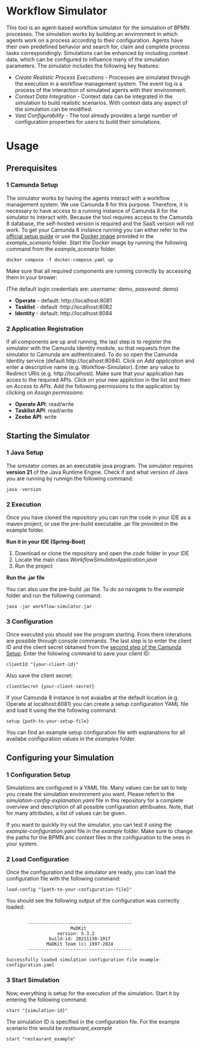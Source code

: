 # Workflow Simulator

This tool is an agent-based workflow simulator for the simulation of BPMN processes. The simulation works by building an environment in which agents work on a process according to their configuration. Agents have their own predefined behavior and search for, claim and complete process tasks correspondingly. Simulations can be enhanced by including context data, which can be configured to influence many of the simulation parameters. The simulator includes the following key features:

*   *Create Realistic Process Executions* - Processes are simulated through the execution in a workflow management system. The event log is a process of the interaction of simulated agents with their environment.
*   *Context Data Integration* - Context data can be integrated in the simulation to build realistic scenarios. With context data any aspect of the simulation can be modified.
*   *Vast Configurability* - The tool already provides a large number of configuration properties for users to build their simulations.


# Usage

## Prerequisites
### 1 Camunda Setup

The simulator works by having the agents interact with a workflow management system. We use Camunda 8 for this purpose. Therefore, it is necessary to have access to a running instance of Camunda 8 for the simulator to interact with. Because the tool requires access to the Camunda 8 database, the self-hosted version is required and the SaaS version will not work. To get your Camunda 8 instance running you can either refer to the [official setup guide](https://docs.camunda.io/docs/self-managed/setup/overview/) or use the [Docker image](https://github.com/camunda/camunda-platform) provided in the *example_scenario* folder. Start the Docker image by running the following command from the *example_scenario* folder.

```
docker compose -f docker-compose.yaml up
```

Make sure that all required components are running correctly by accessing them in your brower:

(The default login credentials are: *username:* demo, *password:* demo)

* **Operate** - default: http://localhost:8081
* **Tasklist** - default :http://localhost:8082
* **Identity** - default: http://localhost:8084

### 2 Application Registration

If all components are up and running, the last step is to register the simulator with the Camunda Identity module, so that requests from the simulator to Camunda are authenticated. To do so open the Camunda Identity service (default http://localhost:8084). Click on *Add application* and enter a descriptive name (e.g. Workflow-Simulator). Enter any value to Redirect URIs (e.g. http://localhost). Make sure that your application has acces to the required APIs. Click on your new appliction in the list and then on *Access to APIs*. Add the following permissions to the application by clicking on *Assign permissions*:
* **Operate API**:  read/write
* **Tasklist API**: read/write
* **Zeebe API**:    write

## Starting the Simulator
### 1 Java Setup

The simulator comes as an executable java program. The simulator requires **version 21** of the Java Runtime Engine. Check if and what version of Java you are running by runnign the following command:
```
java -version
```
### 2 Execution
Once you have cloned the repository you can run the code in your IDE as a maven project, or use the pre-build executable .jar file provided in the example folder.

__Run it in your IDE (Spring-Boot)__
1.  Download or clone the repository and open the *code* folder in your IDE
2.  Locate the main class *WorkflowSimulatorApplication.java*
3.  Run the project

__Run the .jar file__

You can also use the pre-build .jar file. To do so navigate to the *example* folder and run the following command:
```
java -jar workflow-simulator.jar
```
### 3 Configuration
Once executed you should see the program starting. From there interations are possible through console commands. The last step is to enter the client ID and the client secret obtained from the [second step of the Camunda Setup](#2-application-registration). Enter the following command to save your client ID:
```
clientId "{your-client-id}"
```
Also save the client secret:
```
clientSecret {your-client-secret}
```

If your Camunda 8 instance is not avaialbe at the default location (e.g. Operate at localhost:8081) you can create a setup configuration YAML file and load it using the the following command:
```
setup {path-to-your-setup-file}
```
You can find an example setup configuration file with explanations for all availabe configuration values in the *examples* folder.

## Configuring your Simulation
### 1 Configuration Setup
Simulations are configured in a YAML file. Many values can be set to help you create the simulation environment you want. Please refert to the *simulation-config-explanation.yaml* file in this repository for a complete overview and description of all possible configuration attribuates. Note, that for many attributes, a list of values can be given.

If you want to quickly try out the simulator, you can test it using the *example-configuration.yaml* file in the *example* folder. Make sure to change the paths for the BPMN anc context files in the configuration to the ones in your system.

### 2 Load Configuration
Once the configuration and the simulator are ready, you can load the configuration file with the following command:
```
load-config "{path-to-your-configuration-file}"
```
You should see the following output of the configuration was correctly loaded:
```

        ---------------------------------------
                        MaDKit
                   version: 5.3.2
                build-id: 20211130-1017
               MaDKit Team (c) 1997-2024
        ---------------------------------------

Successfully loaded simulation configuration file example-configuration.yaml
```
### 3 Start Simulation
Now, everything is setup for the execution of the simulation. Start it by entering the following command:
```
start "{simulation-id}"
```
The simulation ID is specified in the configuration file. For the example scenario this would be *restaurant_example*
```
start "restaurant_example"
```